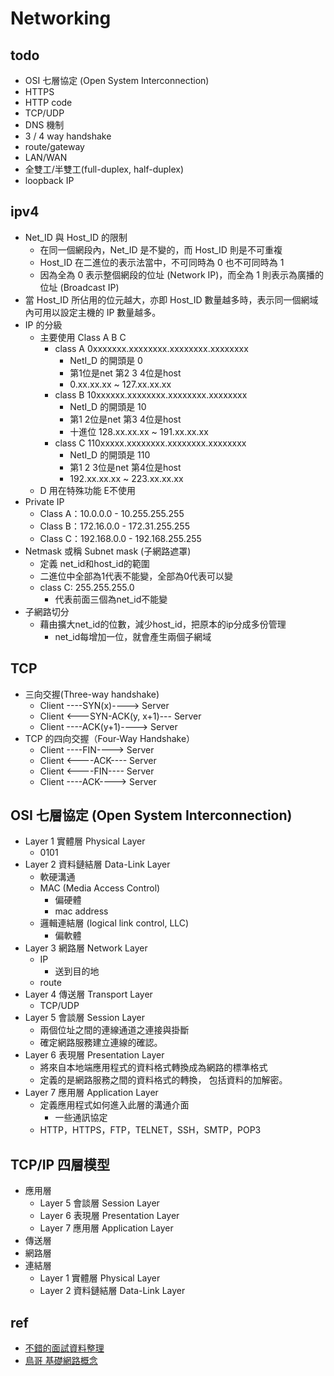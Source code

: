 # Networking


## todo
*  OSI 七層協定 (Open System Interconnection)
* HTTPS
* HTTP code
* TCP/UDP
* DNS 機制
* 3 / 4 way handshake
* route/gateway
* LAN/WAN
* 全雙工/半雙工(full-duplex, half-duplex)
* loopback IP

## ipv4
* Net_ID 與 Host_ID 的限制
  * 在同一個網段內，Net_ID 是不變的，而 Host_ID 則是不可重複
  * Host_ID 在二進位的表示法當中，不可同時為 0 也不可同時為 1 
  * 因為全為 0 表示整個網段的位址 (Network IP)，而全為 1 則表示為廣播的位址 (Broadcast IP)
* 當 Host_ID 所佔用的位元越大，亦即 Host_ID 數量越多時，表示同一個網域內可用以設定主機的 IP 數量越多。
* IP 的分級
  * 主要使用 Class A B C
    * class A 0xxxxxxx.xxxxxxxx.xxxxxxxx.xxxxxxxx
      * NetI_D 的開頭是 0
      * 第1位是net 第2 3 4位是host
      * 0.xx.xx.xx ~ 127.xx.xx.xx
    * class B 10xxxxxx.xxxxxxxx.xxxxxxxx.xxxxxxxx
      * NetI_D 的開頭是 10
      * 第1 2位是net 第3 4位是host
      * 十進位 128.xx.xx.xx ~ 191.xx.xx.xx
    * class C 110xxxxx.xxxxxxxx.xxxxxxxx.xxxxxxxx
      * NetI_D 的開頭是 110
      * 第1 2 3位是net 第4位是host
      * 192.xx.xx.xx ~ 223.xx.xx.xx
  * D 用在特殊功能 E不使用
* Private IP
  * Class A：10.0.0.0    - 10.255.255.255
  * Class B：172.16.0.0  - 172.31.255.255
  * Class C：192.168.0.0 - 192.168.255.255
* Netmask 或稱 Subnet mask (子網路遮罩)
  * 定義 net_id和host_id的範圍
  * 二進位中全部為1代表不能變，全部為0代表可以變
  * class C: 255.255.255.0
    * 代表前面三個為net_id不能變
* 子網路切分
  * 藉由擴大net_id的位數，減少host_id，把原本的ip分成多份管理
    * net_id每增加一位，就會產生兩個子網域

## TCP
* 三向交握(Three-way handshake)
  * Client ----SYN(x)----> Server
  * Client <---SYN-ACK(y, x+1)--- Server
  * Client ----ACK(y+1)----> Server
* TCP 的四向交握（Four-Way Handshake）
  * Client ----FIN----> Server
  * Client <----ACK---- Server
  * Client <----FIN---- Server
  * Client ----ACK----> Server

## OSI 七層協定 (Open System Interconnection)
* Layer 1 實體層 Physical Layer
  * 0101
* Layer 2 資料鏈結層 Data-Link Layer
  * 軟硬溝通
  * MAC (Media Access Control)
    * 偏硬體
    * mac address
  * 邏輯連結層 (logical link control, LLC)
    * 偏軟體
* Layer 3 網路層 Network Layer
  * IP
    * 送到目的地
  * route
* Layer 4 傳送層 Transport Layer
  * TCP/UDP
* Layer 5 會談層 Session Layer
  * 兩個位址之間的連線通道之連接與掛斷
  * 確定網路服務建立連線的確認。
* Layer 6 表現層 Presentation Layer
  * 將來自本地端應用程式的資料格式轉換成為網路的標準格式
  * 定義的是網路服務之間的資料格式的轉換， 包括資料的加解密。
* Layer 7 應用層 Application Layer
  * 定義應用程式如何進入此層的溝通介面
    * 一些通訊協定
  * HTTP，HTTPS，FTP，TELNET，SSH，SMTP，POP3

## TCP/IP 四層模型
* 應用層
  * Layer 5 會談層 Session Layer
  * Layer 6 表現層 Presentation Layer
  * Layer 7 應用層 Application Layer
* 傳送層
* 網路層
* 連結層
  * Layer 1 實體層 Physical Layer
  * Layer 2 資料鏈結層 Data-Link Layer

## ref
* [不錯的面試資料整理](https://hackmd.io/@g9tdU4gDSTiEZrerd0g7-w/SyCXEfsSE?type=view)
* [鳥哥 基礎網路概念](https://linux.vbird.org/linux_server/centos6/0110network_basic.php)